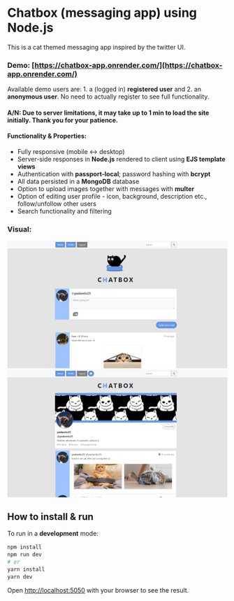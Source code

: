 # Chatbox (messaging app) using Node.js

This is a cat themed messaging app inspired by the twitter UI.

### Demo: [https://chatbox-app.onrender.com/](https://chatbox-app.onrender.com/)

Available demo users are: 1. a (logged in) **registered user** and 2. an **anonymous user**. No need to actually register to see full functionality.

#### A/N: Due to server limitations, it may take up to 1 min to load the site initially. Thank you for your patience.

#### Functionality & Properties:

- Fully responsive (mobile <-> desktop)
- Server-side responses in **Node.js** rendered to client using **EJS template views**
- Authentication with **passport-local**; password hashing with **bcrypt**
- All data persisted in a **MongoDB** database
- Option to upload images together with messages with **multer**
- Option of editing user profile - icon, background, description etc., follow/unfollow other users
- Search functionality and filtering

### Visual:

![demo1](/public/img/demo/demo1.jpg)
![demo2](/public/img/demo/demo2.jpg)

## How to install & run

To run in a **development** mode:

```bash
npm install
npm run dev
# or
yarn install
yarn dev
```

Open [http://localhost:5050](http://localhost:5050) with your browser to see the result.
